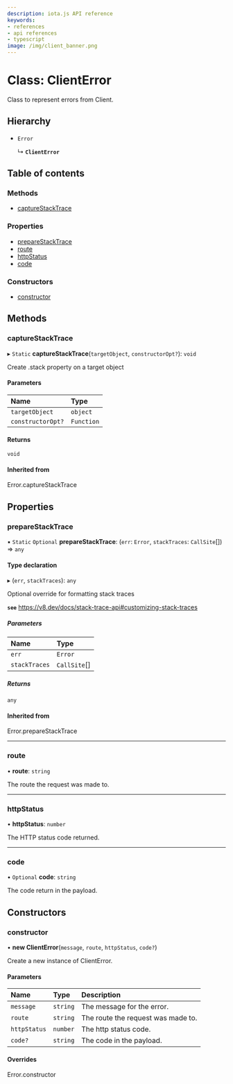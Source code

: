 ```yaml
---
description: iota.js API reference
keywords:
- references
- api references
- typescript
image: /img/client_banner.png
---
```

# Class: ClientError

Class to represent errors from Client.

## Hierarchy

- `Error`

  ↳ **`ClientError`**

## Table of contents

### Methods

- [captureStackTrace](ClientError.md#capturestacktrace)

### Properties

- [prepareStackTrace](ClientError.md#preparestacktrace)
- [route](ClientError.md#route)
- [httpStatus](ClientError.md#httpstatus)
- [code](ClientError.md#code)

### Constructors

- [constructor](ClientError.md#constructor)

## Methods

### captureStackTrace

▸ `Static` **captureStackTrace**(`targetObject`, `constructorOpt?`): `void`

Create .stack property on a target object

#### Parameters

| Name | Type |
| :------ | :------ |
| `targetObject` | `object` |
| `constructorOpt?` | `Function` |

#### Returns

`void`

#### Inherited from

Error.captureStackTrace

## Properties

### prepareStackTrace

▪ `Static` `Optional` **prepareStackTrace**: (`err`: `Error`, `stackTraces`: `CallSite`[]) => `any`

#### Type declaration

▸ (`err`, `stackTraces`): `any`

Optional override for formatting stack traces

**`see`** https://v8.dev/docs/stack-trace-api#customizing-stack-traces

##### Parameters

| Name | Type |
| :------ | :------ |
| `err` | `Error` |
| `stackTraces` | `CallSite`[] |

##### Returns

`any`

#### Inherited from

Error.prepareStackTrace

___

### route

• **route**: `string`

The route the request was made to.

___

### httpStatus

• **httpStatus**: `number`

The HTTP status code returned.

___

### code

• `Optional` **code**: `string`

The code return in the payload.

## Constructors

### constructor

• **new ClientError**(`message`, `route`, `httpStatus`, `code?`)

Create a new instance of ClientError.

#### Parameters

| Name | Type | Description |
| :------ | :------ | :------ |
| `message` | `string` | The message for the error. |
| `route` | `string` | The route the request was made to. |
| `httpStatus` | `number` | The http status code. |
| `code?` | `string` | The code in the payload. |

#### Overrides

Error.constructor
